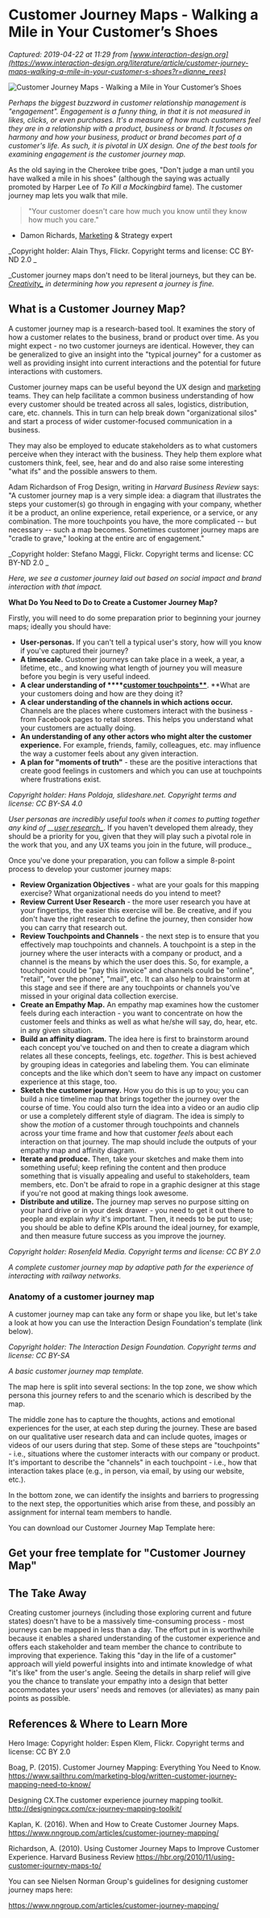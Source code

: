 # Customer Journey Maps - Walking a Mile in Your Customer’s Shoes

_Captured: 2019-04-22 at 11:29 from [www.interaction-design.org](https://www.interaction-design.org/literature/article/customer-journey-maps-walking-a-mile-in-your-customer-s-shoes?r=dianne_rees)_

![Customer Journey Maps - Walking a Mile in Your Customer’s Shoes](https://public-media.interaction-design.org/images/ux-daily/article_130582_hero_5aa16b9e7a98a1.72297942.jpg)

_Perhaps the biggest buzzword in customer relationship management is "engagement". Engagement is a funny thing, in that it is not measured in likes, clicks, or even purchases. It's a measure of how much customers feel they are in a relationship with a product, business or brand. It focuses on harmony and how your business, product or brand becomes part of a customer's life. As such, it is pivotal in UX design. One of the best tools for examining engagement is the customer journey map._

As the old saying in the Cherokee tribe goes, "Don't judge a man until you have walked a mile in his shoes" (although the saying was actually promoted by Harper Lee of _To Kill a Mockingbird_ fame). The customer journey map lets you walk that mile.

> "Your customer doesn't care how much you know until they know how much you care."   
  
- Damon Richards, [Marketing](https://www.interaction-design.org/literature/topics/marketing) & Strategy expert 

_Copyright holder: Alain Thys, Flickr. Copyright terms and license: CC BY-ND 2.0 _

_Customer journey maps don't need to be literal journeys, but they can be. __[Creativity_](https://www.interaction-design.org/literature/topics/creativity)_ in determining how you represent a journey is fine._

## What is a Customer Journey Map?

A customer journey map is a research-based tool. It examines the story of how a customer relates to the business, brand or product over time. As you might expect - no two customer journeys are identical. However, they can be generalized to give an insight into the "typical journey" for a customer as well as providing insight into current interactions and the potential for future interactions with customers.

Customer journey maps can be useful beyond the UX design and [marketing](https://www.interaction-design.org/literature/topics/marketing) teams. They can help facilitate a common business understanding of how every customer should be treated across all sales, logistics, distribution, care, etc. channels. This in turn can help break down "organizational silos" and start a process of wider customer-focused communication in a business.

They may also be employed to educate stakeholders as to what customers perceive when they interact with the business. They help them explore what customers think, feel, see, hear and do and also raise some interesting "what ifs" and the possible answers to them.

Adam Richardson of Frog Design, writing in _Harvard Business Review_ says: "A customer journey map is a very simple idea: a diagram that illustrates the steps your customer(s) go through in engaging with your company, whether it be a product, an online experience, retail experience, or a service, or any combination. The more touchpoints you have, the more complicated -- but necessary -- such a map becomes. Sometimes customer journey maps are "cradle to grave," looking at the entire arc of engagement."

_Copyright holder: Stefano Maggi, Flickr. Copyright terms and license: CC BY-ND 2.0 _

_Here, we see a customer journey laid out based on social impact and brand interaction with that impact._

**What Do You Need to Do to Create a Customer Journey Map?**

Firstly, you will need to do some preparation prior to beginning your journey maps; ideally you should have:

  * **User-personas.** If you can't tell a typical user's story, how will you know if you've captured their journey?
  * **A timescale.** Customer journeys can take place in a week, a year, a lifetime, etc., and knowing what length of journey you will measure before you begin is very useful indeed.
  * **A clear understanding of ****[customer touchpoints**](https://www.interaction-design.org/literature/topics/customer-touchpoints)**. **What are your customers doing and how are they doing it?
  * **A clear understanding of the channels in which actions occur.** Channels are the places where customers interact with the business - from Facebook pages to retail stores. This helps you understand what your customers are actually doing.
  * **An understanding of any other actors who might alter the customer experience.** For example, friends, family, colleagues, etc. may influence the way a customer feels about any given interaction.
  * **A plan for "moments of truth"** - these are the positive interactions that create good feelings in customers and which you can use at touchpoints where frustrations exist.

_Copyright holder: Hans Poldoja, slideshare.net. Copyright terms and license: CC BY-SA 4.0_

_User personas are incredibly useful tools when it comes to putting together any kind of __[user research_](https://www.interaction-design.org/literature/topics/user-research)_. If you haven't developed them already, they should be a priority for you, given that they will play such a pivotal role in the work that you, and any UX teams you join in the future, will produce._

Once you've done your preparation, you can follow a simple 8-point process to develop your customer journey maps:

  * **Review Organization Objectives** - what are your goals for this mapping exercise? What organizational needs do you intend to meet?
  * **Review Current User Research** - the more user research you have at your fingertips, the easier this exercise will be. Be creative, and if you don't have the right research to define the journey, then consider how you can carry that research out.
  * **Review Touchpoints and Channels** - the next step is to ensure that you effectively map touchpoints and channels. A touchpoint is a step in the journey where the user interacts with a company or product, and a channel is the means by which the user does this. So, for example, a touchpoint could be "pay this invoice" and channels could be "online", "retail", "over the phone", "mail", etc. It can also help to brainstorm at this stage and see if there are any touchpoints or channels you've missed in your original data collection exercise.
  * **Create an Empathy Map.** An empathy map examines how the customer feels during each interaction - you want to concentrate on how the customer feels and thinks as well as what he/she will say, do, hear, etc. in any given situation.
  * **Build an affinity diagram.** The idea here is first to brainstorm around each concept you've touched on and then to create a diagram which relates all these concepts, feelings, etc. _together_. This is best achieved by grouping ideas in categories and labeling them. You can eliminate concepts and the like which don't seem to have any impact on customer experience at this stage, too.
  * **Sketch the customer journey.** How you do this is up to you; you can build a nice timeline map that brings together the journey over the course of time. You could also turn the idea into a video or an audio clip or use a completely different style of diagram. The idea is simply to show the _motion_ of a customer through touchpoints and channels across your time frame and how that customer _feels_ about each interaction on that journey. The map should include the outputs of your empathy map and affinity diagram.
  * **Iterate and produce.** Then, take your sketches and make them into something useful; keep refining the content and then produce something that is visually appealing and useful to stakeholders, team members, etc. Don't be afraid to rope in a graphic designer at this stage if you're not good at making things look awesome.
  * **Distribute and utilize.** The journey map serves no purpose sitting on your hard drive or in your desk drawer - you need to get it out there to people and explain _why_ it's important. Then, it needs to be put to use; you should be able to define KPIs around the ideal journey, for example, and then measure future success as you improve the journey.

_Copyright holder: Rosenfeld Media. Copyright terms and license: CC BY 2.0_

_A complete customer journey map by adaptive path for the experience of interacting with railway networks._

### Anatomy of a customer journey map

A customer journey map can take any form or shape you like, but let's take a look at how you can use the Interaction Design Foundation's template (link below).

_Copyright holder: The Interaction Design Foundation. Copyright terms and license: CC BY-SA_

_A basic customer journey map template._

The map here is split into several sections: In the top zone, we show which persona this journey refers to and the scenario which is described by the map.

The middle zone has to capture the thoughts, actions and emotional experiences for the user, at each step during the journey. These are based on our qualitative user research data and can include quotes, images or videos of our users during that step. Some of these steps are "touchpoints" - i.e., situations where the customer interacts with our company or product. It's important to describe the "channels" in each touchpoint - i.e., how that interaction takes place (e.g., in person, via email, by using our website, etc.).

In the bottom zone, we can identify the insights and barriers to progressing to the next step, the opportunities which arise from these, and possibly an assignment for internal team members to handle.

You can download our Customer Journey Map Template here:

## Get your free template for "Customer Journey Map"

## The Take Away

Creating customer journeys (including those exploring current and future states) doesn't have to be a massively time-consuming process - most journeys can be mapped in less than a day. The effort put in is worthwhile because it enables a shared understanding of the customer experience and offers each stakeholder and team member the chance to contribute to improving that experience. Taking this "day in the life of a customer" approach will yield powerful insights into and intimate knowledge of what "it's like" from the user's angle. Seeing the details in sharp relief will give you the chance to translate your empathy into a design that better accommodates your users' needs and removes (or alleviates) as many pain points as possible.

## References & Where to Learn More

Hero Image: Copyright holder: Espen Klem, Flickr. Copyright terms and license: CC BY 2.0

Boag, P. (2015). Customer Journey Mapping: Everything You Need to Know. <https://www.sailthru.com/marketing-blog/written-customer-journey-mapping-need-to-know/>

Designing CX.The customer experience journey mapping toolkit. <http://designingcx.com/cx-journey-mapping-toolkit/>

Kaplan, K. (2016). When and How to Create Customer Journey Maps. <https://www.nngroup.com/articles/customer-journey-mapping/>

Richardson, A. (2010). Using Customer Journey Maps to Improve Customer Experience. Harvard Business Review <https://hbr.org/2010/11/using-customer-journey-maps-to/>

You can see Nielsen Norman Group's guidelines for designing customer journey maps here:

<https://www.nngroup.com/articles/customer-journey-mapping/>
